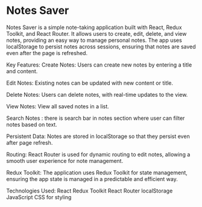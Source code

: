 # Notes Saver

Notes Saver is a simple note-taking application built with React, Redux Toolkit, and React Router. It allows users to create, edit, delete, and view notes, providing an easy way to manage personal notes. The app uses localStorage to persist notes across sessions, ensuring that notes are saved even after the page is refreshed.

Key Features:
Create Notes: Users can create new notes by entering a title and content.

Edit Notes: Existing notes can be updated with new content or title.

Delete Notes: Users can delete notes, with real-time updates to the view.

View Notes: View all saved notes in a list.

Search Notes : there is search bar in notes section where user can filter notes based on text.

Persistent Data: Notes are stored in localStorage so that they persist even after page refresh.

Routing: React Router is used for dynamic routing to edit notes, allowing a smooth user experience for note management.

Redux Toolkit: The application uses Redux Toolkit for state management, ensuring the app state is managed in a predictable and efficient way.


Technologies Used:
React
Redux Toolkit
React Router
localStorage
JavaScript
CSS for styling
